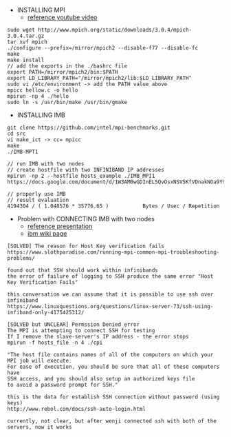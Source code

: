 - INSTALLING MPI				
  - [reference youtube video](https://www.youtube.com/watch?v=nmymBKrXlnE&t=9s)
```		
sudo wget http://www.mpich.org/static/downloads/3.0.4/mpich-3.0.4.tar.gz			
tar xvf mpich			
./configure --prefix=/mirror/mpich2 --disable-f77 --disable-fc			
make			
make install			
// add the exports in the ./bashrc file			
export PATH=/mirror/mpich2/bin:$PATH			
export LD_LIBRARY_PATH="/mirror/mpich2/lib:$LD_LIBRARY_PATH"			
sudo vi /etc/environment -> add the PATH value above  			
mpicc hellow.c -o hello			
mpirun -np 4 ./hello			
sudo ln -s /usr/bin/make /usr/bin/gmake			
```


- INSTALLING IMB				
```
git clone https://github.com/intel/mpi-benchmarks.git			
cd src			
vi make_ict -> cc= mpicc			
make			
./IMB-MPT1			

// run IMB with two nodes 				
// create hostfile with two INFINIBAND IP addresses			
mpirun -np 2 --hostfile hosts_example ./IMB_MPI1			
https://docs.google.com/document/d/1W3AM0wGDInEL5QvOsxNSV5KfVDnakNOa9Y9vXKzqPWw/edit			

// properly use IMB 				
// result evaluation 			
4194304 / ( 1.048576 * 35776.65 )			Bytes / Usec / Repetition

```


- Problem with CONNECTING IMB with two nodes 				
  - [reference presentation](http://slideplayer.com/slide/2812715/)
  - [ibm wiki page](https://www.ibm.com/developerworks/community/wikis/home?lang=en#!/wiki/IBM%20Platform%20HPC%20Wiki/page/Use%20Intel%20MPI%20benchmark)

```
[SOLVED] The reason for Host Key verification fails			
https://www.slothparadise.com/running-mpi-common-mpi-troubleshooting-problems/			

found out that SSH should work within infinibands 		
the error of failure of logging to SSH produce the same error "Host Key Verification Fails"		

this conversation we can assume that it is possible to use ssh over infiniband		
https://www.linuxquestions.org/questions/linux-server-73/ssh-using-infiband-only-4175425312/		

[SOLVED but UNCLEAR] Permssion Denied error 			
The MPI is attempting to connect SSH for testing 		
If I remove the slave-server's IP address - the error stops 		
mpirun -f hosts_file -n 4 ./cpi		

"The host file contains names of all of the computers on which your MPI job will execute.
For ease of execution, you should be sure that all of these computers have
SSH access, and you should also setup an authorized keys file
to avoid a password prompt for SSH."		

this is the data for establish SSH connection without password (using keys)		
http://www.rebol.com/docs/ssh-auto-login.html		

currently, not clear, but after wenji connected ssh with both of the servers, now it works		
```
